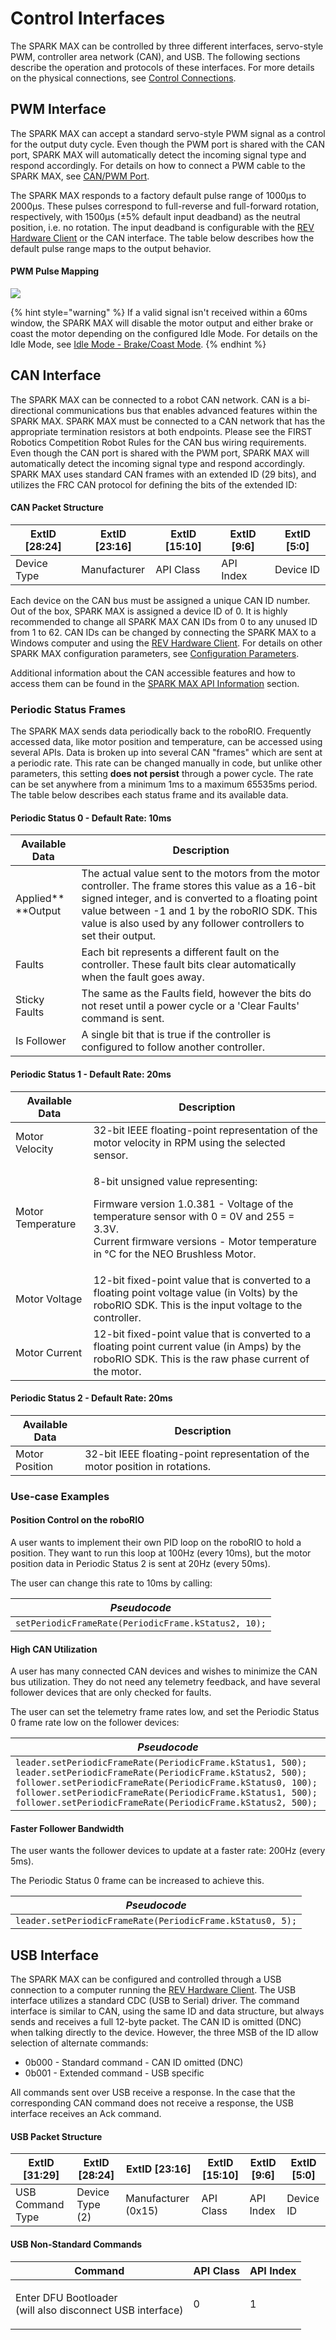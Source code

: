 # Control Interfaces

The SPARK MAX can be controlled by three different interfaces, servo-style PWM, controller area network (CAN), and USB. The following sections describe the operation and protocols of these interfaces. For more details on the physical connections, see [Control Connections](../feature-description/control-connections.md). &#x20;

## PWM Interface

The SPARK MAX can accept a standard servo-style PWM signal as a control for the output duty cycle. Even though the PWM port is shared with the CAN port, SPARK MAX will automatically detect the incoming signal type and respond accordingly. For details on how to connect a PWM cable to the SPARK MAX, see [CAN/PWM Port](../feature-description/control-connections.md#can-pwm-port).

The SPARK MAX responds to a factory default pulse range of 1000µs to 2000µs. These pulses correspond to full-reverse and full-forward rotation, respectively, with 1500µs (±5% default input deadband) as the neutral position, i.e. no rotation. The input deadband is configurable with the [REV Hardware Client](../rev-hardware-client/getting-started-with-the-rev-hardware-client/navigating-the-rev-hardware-client.md) or the CAN interface. The table below describes how the default pulse range maps to the output behavior.

#### PWM Pulse Mapping

![](<../.gitbook/assets/pwm-pulse-mapping (1).svg>)

{% hint style="warning" %}
If a valid signal isn't received within a 60ms window, the SPARK MAX will disable the motor output and either brake or coast the motor depending on the configured Idle Mode. For details on the Idle Mode, see [Idle Mode - Brake/Coast Mode](idle-mode-brake-coast-mode.md).
{% endhint %}

## CAN Interface

The SPARK MAX can be connected to a robot CAN network. CAN is a bi-directional communications bus that enables advanced features within the SPARK MAX. SPARK MAX must be connected to a CAN network that has the appropriate termination resistors at both endpoints. Please see the FIRST Robotics Competition Robot Rules for the CAN bus wiring requirements. Even though the CAN port is shared with the PWM port, SPARK MAX will automatically detect the incoming signal type and respond accordingly. SPARK MAX uses standard CAN frames with an extended ID (29 bits), and utilizes the FRC CAN protocol for defining the bits of the extended ID:

#### CAN Packet Structure

| **ExtID \[28:24]** | **ExtID \[23:16]** | **ExtID \[15:10]** | **ExtID \[9:6]** | **ExtID \[5:0]** |
| ------------------ | ------------------ | ------------------ | ---------------- | ---------------- |
| Device Type        | Manufacturer       | API Class          | API Index        | Device ID        |

Each device on the CAN bus must be assigned a unique CAN ID number. Out of the box, SPARK MAX is assigned a device ID of 0. It is highly recommended to change all SPARK MAX CAN IDs from 0 to any unused ID from 1 to 62. CAN IDs can be changed by connecting the SPARK MAX to a Windows computer and using the [REV Hardware Client](../rev-hardware-client/getting-started-with-the-rev-hardware-client/). For details on other SPARK MAX configuration parameters, see [Configuration Parameters](../software-resources/configuration-parameters.md).[\
](broken-reference)

Additional information about the CAN accessible features and how to access them can be found in the [SPARK MAX API Information](../software-resources/spark-max-api-information/) section.

### **Periodic Status Frames**

The SPARK MAX sends data periodically back to the roboRIO. Frequently accessed data, like motor position and temperature, can be accessed using several APIs. Data is broken up into several CAN "frames" which are sent at a periodic rate. This rate can be changed manually in code, but unlike other parameters, this setting **does not persist** through a power cycle. The rate can be set anywhere from a minimum 1ms to a maximum 65535ms period. The table below describes each status frame and its available data.

#### Periodic Status 0 - Default Rate: 10ms

| **Available Data** | **Description**                                                                                                                                                                                                                                                                 |
| ------------------ | ------------------------------------------------------------------------------------------------------------------------------------------------------------------------------------------------------------------------------------------------------------------------------- |
| Applied** **Output | The actual value sent to the motors from the motor controller. The frame stores this value as a 16-bit signed integer, and is converted to a floating point value between -1 and 1 by the roboRIO SDK. This value is also used by any follower controllers to set their output. |
| Faults             | Each bit represents a different fault on the controller. These fault bits clear automatically when the fault goes away.                                                                                                                                                         |
| Sticky Faults      | The same as the Faults field, however the bits do not reset until a power cycle or a 'Clear Faults' command is sent.                                                                                                                                                            |
| Is Follower        | A single bit that is true if the controller is configured to follow another controller.                                                                                                                                                                                         |

#### Periodic Status 1 - Default Rate: 20ms

| **Available Data** | **Description**                                                                                                                                                                                                              |
| ------------------ | ---------------------------------------------------------------------------------------------------------------------------------------------------------------------------------------------------------------------------- |
| Motor Velocity     | 32-bit IEEE floating-point representation of the motor velocity in RPM using the selected sensor.                                                                                                                            |
| Motor Temperature  | <p>8-bit unsigned value representing:</p><p>Firmware version 1.0.381 - Voltage of the temperature sensor with 0 = 0V and 255 = 3.3V.<br>Current firmware versions - Motor temperature in °C for the NEO Brushless Motor.</p> |
| Motor Voltage      | 12-bit fixed-point value that is converted to a floating point voltage value (in Volts) by the roboRIO SDK. This is the input voltage to the controller.                                                                     |
| Motor Current      | 12-bit fixed-point value that is converted to a floating point current value (in Amps) by the roboRIO SDK. This is the raw phase current of the motor.                                                                       |

#### Periodic Status 2 - Default Rate: 20ms

| **Available Data** | **Description**                                                               |
| ------------------ | ----------------------------------------------------------------------------- |
| Motor Position     | 32-bit IEEE floating-point representation of the motor position in rotations. |

### **Use-case Examples**

#### **Position Control on the roboRIO**

A user wants to implement their own PID loop on the roboRIO to hold a position. They want to run this loop at 100Hz (every 10ms), but the motor position data in Periodic Status 2 is sent at 20Hz (every 50ms).

The user can change this rate to 10ms by calling:

| _Pseudocode_                                        |
| --------------------------------------------------- |
| `setPeriodicFrameRate(PeriodicFrame.kStatus2, 10);` |

#### **High CAN Utilization**

A user has many connected CAN devices and wishes to minimize the CAN bus utilization. They do not need any telemetry feedback, and have several follower devices that are only checked for faults.

The user can set the telemetry frame rates low, and set the Periodic Status 0 frame rate low on the follower devices:

| _Pseudocode_                                                                                                                                                                                                                                                                                              |
| --------------------------------------------------------------------------------------------------------------------------------------------------------------------------------------------------------------------------------------------------------------------------------------------------------- |
| `leader.setPeriodicFrameRate(PeriodicFrame.kStatus1, 500); leader.setPeriodicFrameRate(PeriodicFrame.kStatus2, 500); follower.setPeriodicFrameRate(PeriodicFrame.kStatus0, 100); follower.setPeriodicFrameRate(PeriodicFrame.kStatus1, 500); follower.setPeriodicFrameRate(PeriodicFrame.kStatus2, 500);` |

#### **Faster Follower Bandwidth**

The user wants the follower devices to update at a faster rate: 200Hz (every 5ms).

The Periodic Status 0 frame can be increased to achieve this.

| _Pseudocode_                                              |
| --------------------------------------------------------- |
| `leader.setPeriodicFrameRate(PeriodicFrame.kStatus0, 5);` |

## USB Interface

The SPARK MAX can be configured and controlled through a USB connection to a computer running the [REV Hardware Client](../rev-hardware-client/getting-started-with-the-rev-hardware-client/navigating-the-rev-hardware-client.md). The USB interface utilizes a standard CDC (USB to Serial) driver. The command interface is similar to CAN, using the same ID and data structure, but always sends and receives a full 12-byte packet. The CAN ID is omitted (DNC) when talking directly to the device. However, the three MSB of the ID allow selection of alternate commands:

* 0b000 - Standard command - CAN ID omitted (DNC)
* 0b001 - Extended command - USB specific

All commands sent over USB receive a response. In the case that the corresponding CAN command does not receive a response, the USB interface receives an Ack command.

#### USB Packet Structure

| **ExtID \[31:29]** | **ExtID \[28:24]** | **ExtID \[23:16]**  | **ExtID \[15:10]** | **ExtID \[9:6]** | **ExtID \[5:0]** |
| ------------------ | ------------------ | ------------------- | ------------------ | ---------------- | ---------------- |
| USB Command Type   | Device Type (2)    | Manufacturer (0x15) | API Class          | API Index        | Device ID        |

#### USB Non-Standard Commands

| **Command**                                                         | **API Class** | **API Index** |
| ------------------------------------------------------------------- | ------------- | ------------- |
| <p>Enter DFU Bootloader<br>(will also disconnect USB interface)</p> | 0             | 1             |
